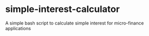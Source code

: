 # simple-interest-calculator
A simple bash script to calculate simple interest for micro-finance applications
